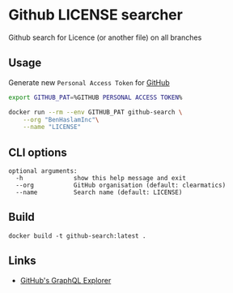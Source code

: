 # Github LICENSE searcher
Github search for Licence (or another file) on all branches

## Usage
Generate new `Personal Access Token` for [GitHub](https://github.com/settings/tokens)

```bash
export GITHUB_PAT=%GITHUB PERSONAL ACCESS TOKEN%

docker run --rm --env GITHUB_PAT github-search \
    --org "BenHaslamInc"\
    --name "LICENSE"
```

## CLI options

```
optional arguments:
  -h              show this help message and exit
  --org           GitHub organisation (default: clearmatics)
  --name          Search name (default: LICENSE)
```

## Build
```
docker build -t github-search:latest .
```

## Links
* [GitHub's GraphQL Explorer ](https://developer.github.com/v4/explorer/)
